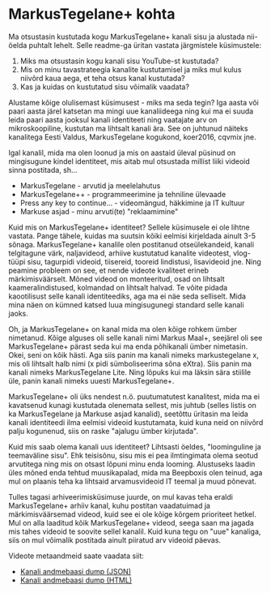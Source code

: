 # MarkusTegelane+ kohta

Ma otsustasin kustutada kogu MarkusTegelane+ kanali sisu ja alustada nii-öelda puhtalt lehelt. Selle readme-ga üritan vastata järgmistele küsimustele:

1. Miks ma otsustasin kogu kanali sisu YouTube-st kustutada?
2. Mis on minu tavastrateegia kanalite kustutamisel ja miks mul kulus niivõrd kaua aega, et teha otsus kanal kustutada?
3. Kas ja kuidas on kustutatud sisu võimalik vaadata?

Alustame kõige olulisemast küsimusest - miks ma seda tegin? Iga aasta või paari aasta järel katsetan ma mingi uue kanaliideega ning kui ma ei suuda leida paari aasta jooksul kanali identiteeti ning vaatajate arv on mikroskoopiline, kustutan ma lihtsalt kanali ära. See on juhtunud näiteks kanalitega Eesti Valdus, MarkusTegelane kogukond, koer2016,  cqvmix jne.

Igal kanalil, mida ma olen loonud ja mis on aastaid üleval püsinud on mingisugune kindel identiteet, mis aitab mul otsustada millist liiki videoid sinna postitada, sh...

* MarkusTegelane   - arvutid ja meelelahutus
* MarkusTegelane++ - programmeerimine ja tehniline ülevaade
* Press any key to continue... - videomängud, häkkimine ja IT kultuur
* Markuse asjad - minu arvuti(te) "reklaamimine"

Kuid mis on MarkusTegelane+ identiteet? Sellele küsimusele ei ole lihtne vastata. Pange tähele, kuidas ma suutsin kõiki eelmisi kirjeldada ainult 3-5 sõnaga. MarkusTegelane+ kanalile olen postitanud otseülekandeid, kanali telgitagune värk, naljavideod, arhiive kustutatud kanalite videotest, vlog-tüüpi sisu, tagurpidi videoid, tiisereid, tooreid lindistusi, lisavideoid jne. Ning peamine probleem on see, et nende videote kvaliteet erineb märkimisväärselt. Mõned videod on monteeritud, osad on lihtsalt kaameralindistused, kolmandad on lihtsalt halvad. Te võite pidada kaootilisust selle kanali identiteediks, aga ma ei näe seda selliselt. Mida mina näen on kümned katsed luua mingisugunegi standard selle kanali jaoks.

Oh, ja MarkusTegelane+ on kanal mida ma olen kõige rohkem ümber nimetanud. Kõige alguses oli selle kanali nimi Markus Maal+, seejärel oli see MarkusTegelane+ pärast seda kui ma enda põhikanali ümber nimetasin. Okei, seni on kõik hästi. Aga siis panin ma kanali nimeks markustegelane x, mis oli lihtsalt halb nimi (x pidi sümboliseerima sõna eXtra). Siis panin ma kanali nimeks MarkusTegelane Lite. Ning lõpuks kui ma läksin sära stiilile üle, panin kanali nimeks uuesti MarkusTegelane+.

MarkusTegelane+ oli üks nendest n.ö. puutumatutest kanalitest, mida ma ei kavatsenud kunagi kustutada olenemata sellest, mis juhtub (selles listis on ka MarkusTegelane ja Markuse asjad kanalid), seetõttu üritasin ma leida kanali identiteedi ilma eelmisi videoid kustutamata, kuid kuna neid on niivõrd palju kogunenud, siis on raske "ajalugu ümber kirjutada".

Kuid mis saab olema kanali uus identiteet? Lihtsasti öeldes, "loominguline ja teemaväline sisu". Ehk teisisõnu, sisu mis ei pea ilmtingimata olema seotud arvutitega ning mis on otsast lõpuni minu enda looming. Alustuseks laadin üles mõned enda tehtud muusikapalad, mida ma Beepboxis olen teinud, aga mul on plaanis teha ka lihtsaid arvamusvideoid IT teemal ja muud põnevat.

Tulles tagasi arhiveerimisküsimuse juurde, on mul kavas teha eraldi MarkusTegelane+ arhiiv kanal, kuhu postitan vaadatuimad ja märkimisväärsemad videod, kuid see ei ole kõige kõrgem prioriteet hetkel. Mul on alla laaditud kõik MarkusTegelane+ videod, seega saan ma jagada mis tahes videoid te soovite sellel kanalil. Kuid kuna tegu on "uue" kanaliga, siis on mul võimalik postitada ainult piiratud arv videoid päevas.

Videote metaandmeid saate vaadata siit: 

* [Kanali andmebaasi dump (JSON)](https://markusmaal.ee/channel_db_lite/web/video/report?ch=MarkusTegelane%2B&del=1&frmt=json)
* [Kanali andmebaasi dump (HTML)](https://markusmaal.ee/channel_db_lite/web/video/report?ch=MarkusTegelane%2B&del=1&frmt=html)